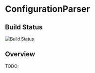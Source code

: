 ConfigurationParser
==========

## Build Status

[![Build Status](https://travis-ci.org/DotNetCraft/ConfigurationParser.svg?branch=master)](https://travis-ci.org/DotNetCraft/ConfigurationParser)

## Overview

TODO:
